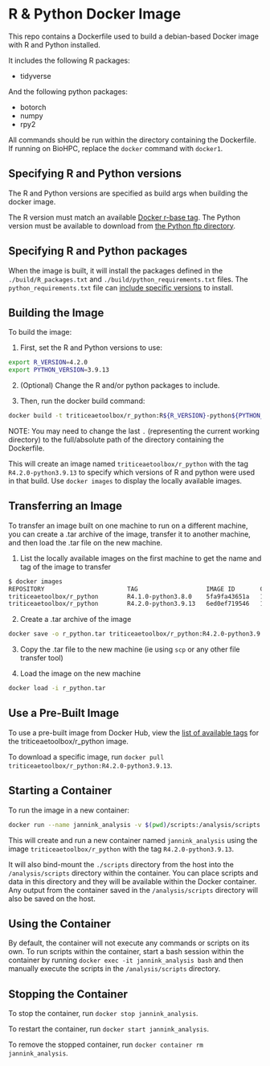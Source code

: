 # R & Python Docker Image

This repo contains a Dockerfile used to build a debian-based Docker image with R and Python installed.

It includes the following R packages:

- tidyverse

And the following python packages:

- botorch
- numpy
- rpy2

All commands should be run within the directory containing the Dockerfile.  If running on BioHPC, replace the `docker` command with `docker1`.

## Specifying R and Python versions

The R and Python versions are specified as build args when building the docker image.

The R version must match an available [Docker r-base tag](https://hub.docker.com/_/r-base?tab=tags).  The Python version must be available to download from [the Python ftp directory](https://www.python.org/ftp/python/).

## Specifying R and Python packages

When the image is built, it will install the packages defined in the `./build/R_packages.txt` and `./build/python_requirements.txt` files.  The `python_requirements.txt` file can [include specific versions](https://pip.pypa.io/en/stable/reference/requirements-file-format/) to install.

## Building the Image

To build the image:

1) First, set the R and Python versions to use:

```bash
export R_VERSION=4.2.0
export PYTHON_VERSION=3.9.13
```

2) (Optional) Change the R and/or python packages to include.

3) Then, run the docker build command:

```bash
docker build -t triticeaetoolbox/r_python:R${R_VERSION}-python${PYTHON_VERSION} --build-arg R_VERSION=${R_VERSION} --build-arg PYTHON_VERSION=${PYTHON_VERSION} .
```

NOTE: You may need to change the last `.` (representing the current working directory) to the full/absolute path of the directory containing the Dockerfile.

This will create an image named `triticeaetoolbox/r_python` with the tag `R4.2.0-python3.9.13` to specify which versions of R and python were used in that build.  Use `docker images` to display the locally available images.

## Transferring an Image

To transfer an image built on one machine to run on a different machine, you can create a .tar archive of the image, transfer it to another machine, and then load the .tar file on the new machine.

1) List the locally available images on the first machine to get the name and tag of the image to transfer

```bash
$ docker images
REPOSITORY                       TAG                   IMAGE ID       CREATED         SIZE
triticeaetoolbox/r_python        R4.1.0-python3.8.0    5fa9fa43651a   14 hours ago    4.28GB
triticeaetoolbox/r_python        R4.2.0-python3.9.13   6ed0ef719546   16 hours ago    4.14GB
```

2) Create a .tar archive of the image

```bash
docker save -o r_python.tar triticeaetoolbox/r_python:R4.2.0-python3.9.13
```

3) Copy the .tar file to the new machine (ie using `scp` or any other file transfer tool)

4) Load the image on the new machine

```bash
docker load -i r_python.tar
```

## Use a Pre-Built Image

To use a pre-built image from Docker Hub, view the [list of available tags](https://hub.docker.com/r/triticeaetoolbox/r_python/tags) for the triticeaetoolbox/r_python image.

To download a specific image, run `docker pull triticeaetoolbox/r_python:R4.2.0-python3.9.13`.

## Starting a Container

To run the image in a new container:

```bash
docker run --name jannink_analysis -v $(pwd)/scripts:/analysis/scripts -d triticeaetoolbox/r_python:R4.2.0-python3.9.13
```

This will create and run a new container named `jannink_analysis` using the image `triticeaetoolbox/r_python` with the tag `R4.2.0-python3.9.13`.

It will also bind-mount the `./scripts` directory from the host into the `/analysis/scripts` directory within the container.  You can place scripts and data in this directory and they will be available within the Docker container.  Any output from the container saved in the `/analysis/scripts` directory will also be saved on the host.

## Using the Container

By default, the container will not execute any commands or scripts on its own.  To run scripts within the container, start a bash session within the container by running `docker exec -it jannink_analysis bash` and then manually execute the scripts in the `/analysis/scripts` directory.

## Stopping the Container

To stop the container, run `docker stop jannink_analysis`.

To restart the container, run `docker start jannink_analysis`.

To remove the stopped container, run `docker container rm jannink_analysis`.
